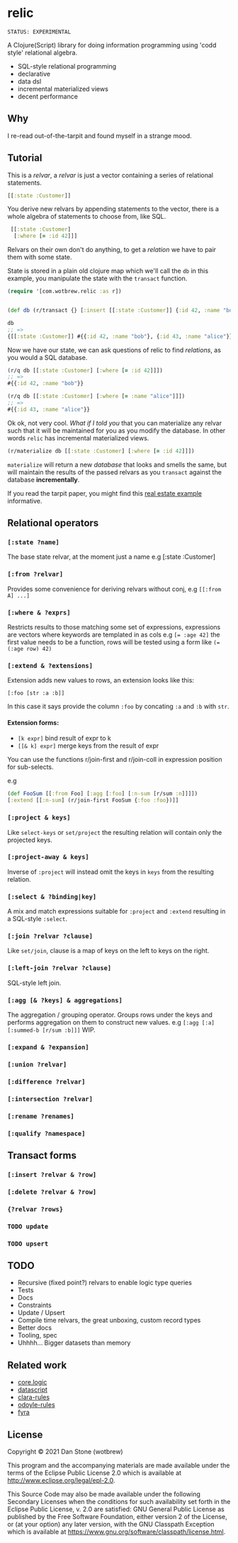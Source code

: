 # relic

`STATUS: EXPERIMENTAL`

A Clojure(Script) library for doing information programming using 'codd style' relational algebra.

- SQL-style relational programming
- declarative 
- data dsl
- incremental materialized views
- decent performance

## Why 

I re-read out-of-the-tarpit and found myself in a strange mood.

## Tutorial

This is a _relvar_, a _relvar_ is just a vector containing a series of relational statements.
``` clojure
[[:state :Customer]]
```

You derive new relvars by appending statements to the vector, there is a whole algebra of statements to choose from, like SQL.

```clojure 
 [[:state :Customer]
  [:where [= :id 42]]]
 ```

Relvars on their own don't do anything, to get a _relation_ we have to pair them with some state.

State is stored in a plain old clojure map which we'll call the `db` in this example, you manipulate the state with the `transact` function.

```clojure 
(require '[com.wotbrew.relic :as r])


(def db (r/transact {} [:insert [[:state :Customer]] {:id 42, :name "bob"} {:id 43, :name "alice"}])

db 
;; =>
{[[:state :Customer]] #{{:id 42, :name "bob"}, {:id 43, :name "alice"}}}

```

Now we have our state, we can ask questions of relic to find _relations_, as you would a SQL database.

```clojure 
(r/q db [[:state :Customer] [:where [= :id 42]]]) 
;; => 
#{{:id 42, :name "bob"}}

(r/q db [[:state :Customer] [:where [= :name "alice"]]])
;; => 
#{{:id 43, :name "alice"}}
```

Ok ok, not very cool. _What if I told you_ that you can materialize any relvar such that 
it will be maintained for you as you modify the database. In other words `relic` has incremental materialized views.

```clojure 
(r/materialize db [[:state :Customer] [:where [= :id 42]]])
```

`materialize` will return a new _database_ that looks and smells the same, but will maintain the results
of the passed relvars as you `transact` against the database __incrementally__.

If you read the tarpit paper, you might find this [real estate example](https://github.com/wotbrew/relic/blob/master/dev/examples/real_estate.clj) informative.

## Relational operators

### `[:state ?name]` 

The base state relvar, at the moment just a name e.g [:state :Customer]

### `[:from ?relvar]`

Provides some convenience for deriving relvars without conj, e.g `[[:from A] ...]`  

### `[:where & ?exprs]` 

Restricts results to those matching some set of expressions, expressions are vectors where keywords are templated in as cols
e.g `[= :age 42]` the first value needs to be a function, rows will be tested using a form like `(= (:age row) 42)`
  
### `[:extend & ?extensions]`

Extension adds new values to rows, an extension looks like this: 

`[:foo [str :a :b]]`

In this case it says provide the column `:foo` by concating `:a` and `:b` with `str`. 

#### Extension forms:

- `[k expr]` bind result of expr to k
- `[[& k] expr]` merge keys from the result of expr

You can use the functions r/join-first and r/join-coll in expression position for sub-selects.

e.g 

```clojure
(def FooSum [[:from Foo] [:agg [:foo] [:n-sum [r/sum :n]]]])
[:extend [[:n-sum] (r/join-first FooSum {:foo :foo})]]
```


### `[:project & keys]`

Like `select-keys` or `set/project` the resulting relation will contain only the projected keys.
  
### `[:project-away & keys]`  

Inverse of `:project` will instead omit the keys in `keys` from the resulting relation.

### `[:select & ?binding|key]`

A mix and match expressions suitable for `:project` and `:extend` resulting in a SQL-style `:select`.
  
### `[:join ?relvar ?clause]` 

Like `set/join`, clause is a map of keys on the left to keys on the right.
  
### `[:left-join ?relvar ?clause]`

SQL-style left join.
  
### `[:agg [& ?keys] & aggregations]`

The aggregation / grouping operator.  Groups rows under the keys and performs aggregation on them to
construct new values. e.g `[:agg [:a] [:summed-b [r/sum :b]]]` WIP.
  
### `[:expand & ?expansion]`
  
### `[:union ?relvar]`
  
### `[:difference ?relvar]`
  
### `[:intersection ?relvar]`
  
### `[:rename ?renames]`
  
### `[:qualify ?namespace]`

## Transact forms 

### `[:insert ?relvar & ?row]`
### `[:delete ?relvar & ?row]`
### `{?relvar ?rows}`
### `TODO update`
### `TODO upsert`

## TODO 

- Recursive (fixed point?) relvars to enable logic type queries
- Tests
- Docs  
- Constraints
- Update / Upsert
- Compile time relvars, the great unboxing, custom record types
- Better docs 
- Tooling, spec  
- Uhhhh... Bigger datasets than memory

## Related work

- [core.logic](https://github.com/clojure/core.logic) 
- [datascript](https://github.com/tonsky/datascript)
- [clara-rules](https://github.com/cerner/clara-rules)
- [odoyle-rules](https://github.com/oakes/odoyle-rules)
- [fyra](https://github.com/yanatan16/fyra)

## License

Copyright © 2021 Dan Stone (wotbrew)

This program and the accompanying materials are made available under the
terms of the Eclipse Public License 2.0 which is available at
http://www.eclipse.org/legal/epl-2.0.

This Source Code may also be made available under the following Secondary
Licenses when the conditions for such availability set forth in the Eclipse
Public License, v. 2.0 are satisfied: GNU General Public License as published by
the Free Software Foundation, either version 2 of the License, or (at your
option) any later version, with the GNU Classpath Exception which is available
at https://www.gnu.org/software/classpath/license.html.